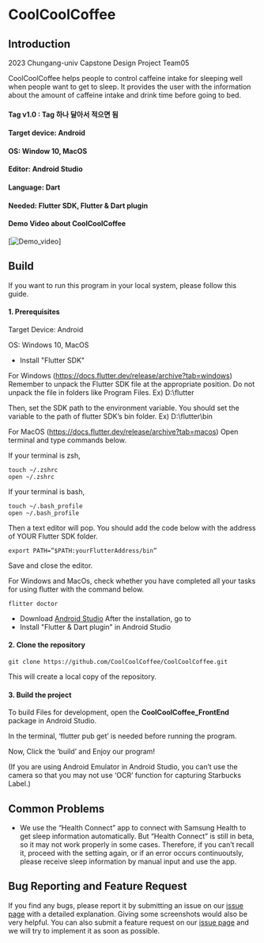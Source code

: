 # CoolCoolCoffee

## Introduction

2023 Chungang-univ Capstone Design Project Team05

CoolCoolCoffee helps people to control caffeine intake for sleeping well when people want to get to sleep. It provides the user with the information about the amount of caffeine intake and drink time before going to bed.

#### Tag v1.0 : Tag 하나 달아서 적으면 됨

#### Target device: Android

#### OS: Window 10, MacOS

#### Editor: Android Studio

#### Language: Dart

#### Needed: Flutter SDK, Flutter & Dart plugin


#### Demo Video about CoolCoolCoffee

[![Demo_video](https://youtu.be/lQ6Sh3euh6E)]


## Build
If you want to run this program in your local system, please follow this guide. 

#### 1. Prerequisites

Target Device: Android

OS: Windows 10, MacOS

* Install "Flutter SDK"

For Windows (https://docs.flutter.dev/release/archive?tab=windows)
Remember to unpack the Flutter SDK file at the appropriate position. Do not unpack the file in folders like Program Files. 
Ex) D:\flutter

Then, set the SDK path to the environment variable. You should set the variable to the path of flutter SDK’s bin folder.
Ex) D:\flutter\bin


For MacOS (https://docs.flutter.dev/release/archive?tab=macos)
Open terminal and type commands below.

If your terminal is zsh,

	touch ~/.zshrc
	open ~/.zshrc

If your terminal is bash,

	touch ~/.bash_profile
	open ~/.bash_profile

Then a text editor will pop. You should add the code below with the address of YOUR Flutter SDK folder.

	export PATH=”$PATH:yourFlutterAddress/bin”
Save and close the editor.



For Windows and MacOs, check whether you have completed all your tasks for using flutter with the command below.

	flitter doctor

* Download [Android Studio](https://developer.android.com/studio/install?hl=ko) 
After the installation, go to
* Install "Flutter & Dart plugin" in Android Studio


#### 2. Clone the repository


    git clone https://github.com/CoolCoolCoffee/CoolCoolCoffee.git


This will create a local copy of the repository.

#### 3. Build the project

To build Files for development, open the **CoolCoolCoffee_FrontEnd** package in Android Studio.

In the terminal, ‘flutter pub get’ is needed before running the program.

Now, Click the ‘build’ and Enjoy our program!

(If you are using Android Emulator in Android Studio, you can’t use the camera so that you may not use ‘OCR’ function for capturing Starbucks Label.)


## Common Problems

- We use the “Health Connect” app to connect with Samsung Health to get sleep information automatically. But “Health Connect” is still in beta, so it may not work properly in some cases. Therefore, if you can’t recall it, proceed with the setting again, or if an error occurs continuoutsly, please receive sleep information by manual input and use the app.

## Bug Reporting and Feature Request
If you find any bugs, please report it by submitting an issue on our [issue page](https://github.com/CoolCoolCoffee/CoolCoolCoffee/issues) with a detailed explanation. Giving some screenshots would also be very helpful. You can also submit a feature request on our [issue page](https://github.com/CoolCoolCoffee/CoolCoolCoffee/issues) and we will try to implement it as soon as possible.



